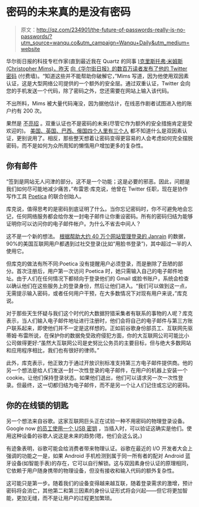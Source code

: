 # 密码的未来真的是没有密码

> 原文：<http://qz.com/234901/the-future-of-passwords-really-is-no-passwords/?utm_source=wanqu.co&utm_campaign=Wanqu+Daily&utm_medium=website>

华尔街日报的科技专栏作家(直到最近我在 Quartz 的同事 [)克里斯托弗·米姆斯(Christopher Mims)，昨天](http://qz.com/author/cmimsqz/) [向《华尔街日报》的数百万读者发布了他的 Twitter 密码](http://online.wsj.com/articles/the-password-is-finally-dying-heres-mine-1405298376?mod=trending_now_1) (付费墙)。“知道这些并不能帮助你破解它，”Mims 写道，因为他使用双因素认证，这是大型网络公司提供的一个额外的安全层。通过双重认证，Twitter 会向您的手机发送一个代码，除了密码之外，您还需要在网站上输入该代码。

不出所料，Mims 被大量代码淹没，因为据他估计，在线恶作剧者试图进入他的账户约有 200 次。

果然是 [不亮招](http://www.forbes.com/sites/kashmirhill/2014/07/14/dumb-journalism-stunts/) 。双重认证也不是密码的未来(尽管它作为额外的安全措施肯定是受欢迎的)。 [美国、英国、巴西、俄国四个人里有三个人](http://www.theguardian.com/media-network/media-network-blog/2013/nov/22/two-factor-authentication-twitter-google) 都不知道什么是双因素认证，更别说用了。相反，那些整天想着让密码变得更容易的人会考虑如何完全摆脱密码，而不是如何为众所周知的懒惰用户增加更多的复杂性。

## 你有邮件

“签到是网站无人问津的部分。这不是一个功能；这是必要的邪恶。因此，问题是我们如何尽可能地减少痛苦，”布雷恩·库克说，他曾在 Twitter 任职，现在是协作写作工具 [Poetica](https://poetica.com/) 的联合创始人。

库克说，值得思考的是密码到底证明了什么。当你忘记密码时，你不可避免地会忘记，任何网络服务都会给你发一封电子邮件让你重设密码。所有的密码归结为能够证明你可以访问你的电子邮件帐户。为什么不省去中间人？

这不是一个新的想法。 [根据帮助大约 40 万个网站管理登录的 Janrain](http://janrain.com/blog/social-login-trends-q2-2014/) 的数据，90%的美国互联网用户都遇到过社交登录(比如“用脸书登录”)，其中超过一半的人使用它。

但库克的做法有所不同:Poetica 没有提醒用户必须登录，而是删除了丑陋的部分。首次注册后，用户第一次访问 Poetica 时，她只需输入自己的电子邮件地址。由于人们在任何情况下都倾向于登录他们的 Gmail 或脸书账户，系统会检查以确认他们在这些服务上的登录身份，然后让他们进入。“我们可以做到这一点，无需提示输入密码，或者任何用户干预，在大多数情况下对现有用户来说，”库克说。

对于那些天生怀疑与我们这个时代的大数据狩猎采集者有联系的事物的人呢？库克表示，当人们输入电子邮件地址进行注册时，他们会将自己的电子邮件与第三方账户联系起来，即使他们并不一定是这样想的。正如前谷歌身份部员工、互联网先驱蒂姆·布雷所说，在保护你的数据免受政府侵犯方面，你的大互联网公司可能比小公司做得更好:“虽然大互联网公司是史努比公务员的主要目标，但与绝大多数网站和应用程序相比，我们也有很好的律师。”

此外，库克表示，他正致力于通过开放识别标准支持第三方电子邮件提供商。他的另一个想法是给人们发送一封一次性登录的电子邮件，在用户的机器上安装一个 cookie。让他们保持登录状态。如果他们退出，他们可以请求另一次一次性登录。但最终，这一切都归结为电子邮件，而不是另一个让人们记住或忘记的密码。

## 你的在线锁的钥匙

另一个想法来自谷歌。这家互联网巨头正在试验一种不用密码的物理登录设备。Google now [的员工使用一个 USB 密钥](http://www.technologyreview.com/view/510106/googles-alternative-to-the-password/) ，当插入时，可以验证这确实是他们。使用这种设备的谷歌人说这是未来的趋势(嗯，他们会这么说。)

有迹象表明，谷歌可能会给消费者带来物理认证。谷歌在最近的 I/O 开发者大会上强调的功能之一是，如果 Android 手机检测到属于同一所有者的配对 Android 蓝牙设备(如智能手表)的存在，它可以自行解锁。这与双因素身份认证的原理相同，它依赖于用户随身携带的物理设备，但没有接收和输入代码的额外复杂性。

这可能只是第一步。随着我们的设备变得越来越互联，随着登录需求的激增，预计密码将会消亡，其他第二和第三因素的身份认证形式将会兴起——但它将更加智能，更加无缝，而不是让用户的过程更加繁琐。